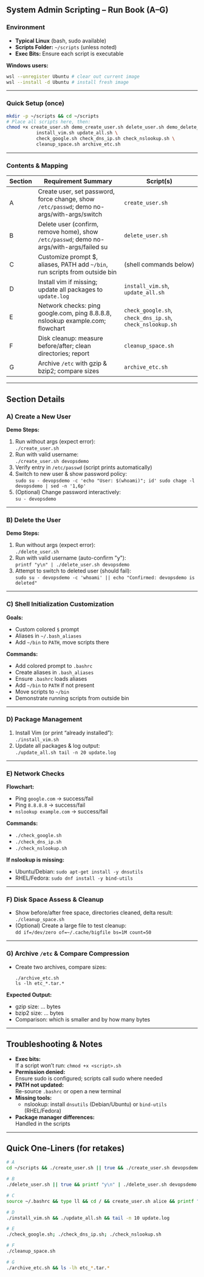 ## System Admin Scripting – Run Book (A–G)

### Environment
- **Typical Linux** (bash, sudo available)
- **Scripts Folder:** `~/scripts` (unless noted)
- **Exec Bits:** Ensure each script is executable

**Windows users:**
```bash
wsl --unregister Ubuntu # clear out current image
wsl --install -d Ubuntu # install fresh image
```

---

### Quick Setup (once)
```bash
mkdir -p ~/scripts && cd ~/scripts
# Place all scripts here, then:
chmod +x create_user.sh demo_create_user.sh delete_user.sh demo_delete_user.sh \
           install_vim.sh update_all.sh \
           check_google.sh check_dns_ip.sh check_nslookup.sh \
           cleanup_space.sh archive_etc.sh
```

---

### Contents & Mapping

| Section | Requirement Summary | Script(s) |
|---------|---------------------|-----------|
| A | Create user, set password, force change, show `/etc/passwd`; demo no-args/with-args/switch | `create_user.sh`|
| B | Delete user (confirm, remove home), show `/etc/passwd`; demo no-args/with-args/failed su | `delete_user.sh` |
| C | Customize prompt $, aliases, PATH add `~/bin`, run scripts from outside bin | (shell commands below) |
| D | Install vim if missing; update all packages to `update.log` | `install_vim.sh`, `update_all.sh` |
| E | Network checks: ping google.com, ping 8.8.8.8, nslookup example.com; flowchart | `check_google.sh`, `check_dns_ip.sh`, `check_nslookup.sh` |
| F | Disk cleanup: measure before/after; clean directories; report | `cleanup_space.sh` |
| G | Archive `/etc` with gzip & bzip2; compare sizes | `archive_etc.sh` |

---

  ## Section Details

  ### A) Create a New User

  **Demo Steps:**
  1. Run without args (expect error):  
    `./create_user.sh`
  2. Run with valid username:  
    `./create_user.sh devopsdemo`
  3. Verify entry in `/etc/passwd` (script prints automatically)
  4. Switch to new user & show password policy:  
    ```
    sudo su - devopsdemo -c 'echo "User: $(whoami)"; id'
    sudo chage -l devopsdemo | sed -n '1,6p'
    ```
  5. (Optional) Change password interactively:  
    `su - devopsdemo`


  ---

  ### B) Delete the User

  **Demo Steps:**
  1. Run without args (expect error):  
    `./delete_user.sh`
  2. Run with valid username (auto-confirm "y"):  
    `printf "y\n" | ./delete_user.sh devopsdemo`
  3. Attempt to switch to deleted user (should fail):  
    `sudo su - devopsdemo -c 'whoami' || echo "Confirmed: devopsdemo is deleted"`

  ---

  ### C) Shell Initialization Customization

  **Goals:**
  - Custom colored `$` prompt
  - Aliases in `~/.bash_aliases`
  - Add `~/bin` to `PATH`, move scripts there

  **Commands:**
  - Add colored prompt to `.bashrc`
  - Create aliases in `.bash_aliases`
  - Ensure `.bashrc` loads aliases
  - Add `~/bin` to `PATH` if not present
  - Move scripts to `~/bin`
  - Demonstrate running scripts from outside bin

  ---

  ### D) Package Management

  1. Install Vim (or print “already installed”):  
    `./install_vim.sh`
  2. Update all packages & log output:  
    ```
    ./update_all.sh
    tail -n 20 update.log
    ```

  ---

  ### E) Network Checks

  **Flowchart:**  
  - Ping `google.com` → success/fail  
  - Ping `8.8.8.8` → success/fail  
  - `nslookup example.com` → success/fail

  **Commands:**
  - `./check_google.sh`
  - `./check_dns_ip.sh`
  - `./check_nslookup.sh`

  **If nslookup is missing:**  
  - Ubuntu/Debian: `sudo apt-get install -y dnsutils`  
  - RHEL/Fedora: `sudo dnf install -y bind-utils`

  ---

  ### F) Disk Space Assess & Cleanup

  - Show before/after free space, directories cleaned, delta result:  
    `./cleanup_space.sh`
  - (Optional) Create a large file to test cleanup:  
    `dd if=/dev/zero of=~/.cache/bigfile bs=1M count=50`

  ---

  ### G) Archive `/etc` & Compare Compression

  - Create two archives, compare sizes:  
    ```
    ./archive_etc.sh
    ls -lh etc_*.tar.*
    ```

  **Expected Output:**  
  - gzip size: ... bytes  
  - bzip2 size: ... bytes  
  - Comparison: which is smaller and by how many bytes

  ---

  ## Troubleshooting & Notes

  - **Exec bits:**  
    If a script won’t run: `chmod +x <script>.sh`
  - **Permission denied:**  
    Ensure sudo is configured; scripts call sudo where needed
  - **PATH not updated:**  
    Re-source `.bashrc` or open a new terminal
  - **Missing tools:**  
    - nslookup: install `dnsutils` (Debian/Ubuntu) or `bind-utils` (RHEL/Fedora)
  - **Package manager differences:**  
    Handled in the scripts

  ---

  ## Quick One-Liners (for retakes)

  ```bash
  # A
  cd ~/scripts && ./create_user.sh || true && ./create_user.sh devopsdemo && sudo su - devopsdemo -c 'whoami; id' && sudo chage -l devopsdemo | sed -n '1,6p'

  # B
  ./delete_user.sh || true && printf "y\n" | ./delete_user.sh devopsdemo && sudo su - devopsdemo -c 'whoami' || echo deleted

  # C
  source ~/.bashrc && type ll && cd / && create_user.sh alice && printf "y\n" | delete_user.sh alice

  # D
  ./install_vim.sh && ./update_all.sh && tail -n 10 update.log

  # E
  ./check_google.sh; ./check_dns_ip.sh; ./check_nslookup.sh

  # F
  ./cleanup_space.sh

  # G
  ./archive_etc.sh && ls -lh etc_*.tar.*
  ```
